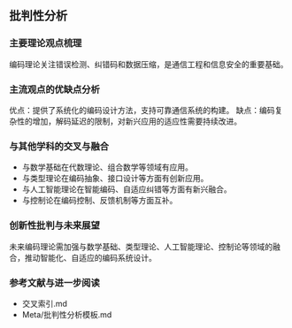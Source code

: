 ## 批判性分析

### 主要理论观点梳理

编码理论关注错误检测、纠错码和数据压缩，是通信工程和信息安全的重要基础。

### 主流观点的优缺点分析

优点：提供了系统化的编码设计方法，支持可靠通信系统的构建。
缺点：编码复杂性的增加，解码延迟的限制，对新兴应用的适应性需要持续改进。

### 与其他学科的交叉与融合

- 与数学基础在代数理论、组合数学等领域有应用。
- 与类型理论在编码抽象、接口设计等方面有创新应用。
- 与人工智能理论在智能编码、自适应纠错等方面有新兴融合。
- 与控制论在编码控制、反馈机制等方面互补。

### 创新性批判与未来展望

未来编码理论需加强与数学基础、类型理论、人工智能理论、控制论等领域的融合，推动智能化、自适应的编码系统设计。

### 参考文献与进一步阅读

- 交叉索引.md
- Meta/批判性分析模板.md
